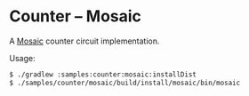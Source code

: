 Counter – Mosaic
================

A [Mosaic](https://github.com/JakeWharton/mosaic) counter circuit implementation.

Usage:

```bash
$ ./gradlew :samples:counter:mosaic:installDist
$ ./samples/counter/mosaic/build/install/mosaic/bin/mosaic
```
